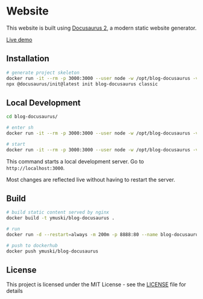 
# Website

This website is built using [Docusaurus 2](https://v2.docusaurus.io/), a modern static website generator.

<a href="https://docs.yurets.pro" target="_blank">Live demo</a>

## Installation

```sh
# generate project skeleton
docker run -it --rm -p 3000:3000 --user node -w /opt/blog-docusaurus -v ${PWD}/:/opt/ --entrypoint /bin/sh node:lts-alpine
npx @docusaurus/init@latest init blog-docusaurus classic
```

## Local Development

```sh
cd blog-docusaurus/

# enter sh
docker run -it --rm -p 3000:3000 --user node -w /opt/blog-docusaurus -v ${PWD}/:/opt/blog-docusaurus/ --entrypoint /bin/sh node:lts-alpine

# start
docker run -it --rm -p 3000:3000 --user node -w /opt/blog-docusaurus -v ${PWD}/:/opt/blog-docusaurus/  node:lts-alpine npm start -- --host 0.0.0.0
```

This command starts a local development server. Go to `http://localhost:3000`. 

Most changes are reflected live without having to restart the server.


## Build

```sh
# build static content served by nginx
docker build -t ymuski/blog-docusaurus .

# run
docker run -d --restart=always -m 200m -p 8888:80 --name blog-docusaurus ymuski/blog-docusaurus

# push to dockerhub
docker push ymuski/blog-docusaurus
```

## License

This project is licensed under the MIT License - see the [LICENSE](LICENSE) file for details
